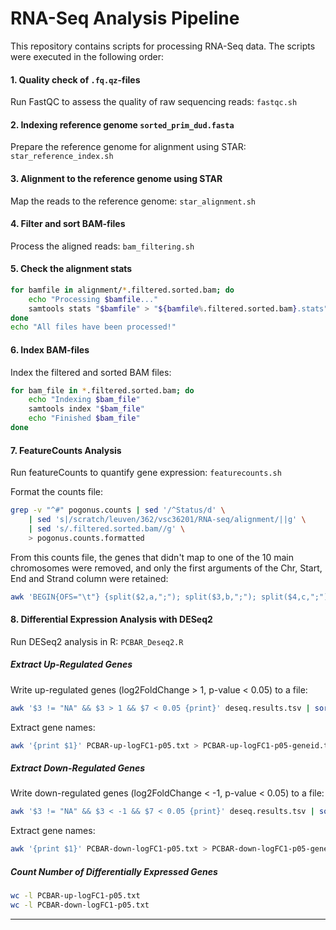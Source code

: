 # RNA-Seq Analysis Pipeline

This repository contains scripts for processing RNA-Seq data. The scripts were executed in the following order:

#### 1. Quality check of `.fq.qz`-files
Run FastQC to assess the quality of raw sequencing reads: `fastqc.sh`

#### 2. Indexing reference genome `sorted_prim_dud.fasta`
Prepare the reference genome for alignment using STAR: `star_reference_index.sh`

#### 3. Alignment to the reference genome using STAR
Map the reads to the reference genome: `star_alignment.sh`

#### 4. Filter and sort BAM-files
Process the aligned reads: `bam_filtering.sh`

#### 5. Check the alignment stats
```sh
for bamfile in alignment/*.filtered.sorted.bam; do
    echo "Processing $bamfile..."
    samtools stats "$bamfile" > "${bamfile%.filtered.sorted.bam}.stats"
done
echo "All files have been processed!"
```

#### 6. Index BAM-files
Index the filtered and sorted BAM files:
```sh
for bam_file in *.filtered.sorted.bam; do
    echo "Indexing $bam_file"
    samtools index "$bam_file"
    echo "Finished $bam_file"
done
```

#### 7. FeatureCounts Analysis
Run featureCounts to quantify gene expression: `featurecounts.sh`

Format the counts file:
```sh
grep -v "^#" pogonus.counts | sed '/^Status/d' \
    | sed 's|/scratch/leuven/362/vsc36201/RNA-seq/alignment/||g' \
    | sed 's/.filtered.sorted.bam//g' \
    > pogonus.counts.formatted
```
From this counts file, the genes that didn't map to one of the 10 main chromosomes were removed, and only the first arguments of the Chr, Start, End and Strand column were retained:
```sh
awk 'BEGIN{OFS="\t"} {split($2,a,";"); split($3,b,";"); split($4,c,";"); split($5,d,";"); $2=a[1]; $3=b[1]; $4=c[1]; $5=d[1]; print}' pogonus.counts.formatted > pogonus.counts.cleaned
```
#### 8. Differential Expression Analysis with DESeq2
Run DESeq2 analysis in R: `PCBAR_Deseq2.R`

##### Extract Up-Regulated Genes
Write up-regulated genes (log2FoldChange > 1, p-value < 0.05) to a file:
```sh
awk '$3 != "NA" && $3 > 1 && $7 < 0.05 {print}' deseq.results.tsv | sort -k3,3nr > PCBAR-up-logFC1-p05.txt
```
Extract gene names:
```sh
awk '{print $1}' PCBAR-up-logFC1-p05.txt > PCBAR-up-logFC1-p05-geneid.txt
```

##### Extract Down-Regulated Genes
Write down-regulated genes (log2FoldChange < -1, p-value < 0.05) to a file:
```sh
awk '$3 != "NA" && $3 < -1 && $7 < 0.05 {print}' deseq.results.tsv | sort -k3,3n > PCBAR-down-logFC1-p05.txt
```
Extract gene names:
```sh
awk '{print $1}' PCBAR-down-logFC1-p05.txt > PCBAR-down-logFC1-p05-geneid.txt
```

##### Count Number of Differentially Expressed Genes
```sh
wc -l PCBAR-up-logFC1-p05.txt
wc -l PCBAR-down-logFC1-p05.txt
```

---

